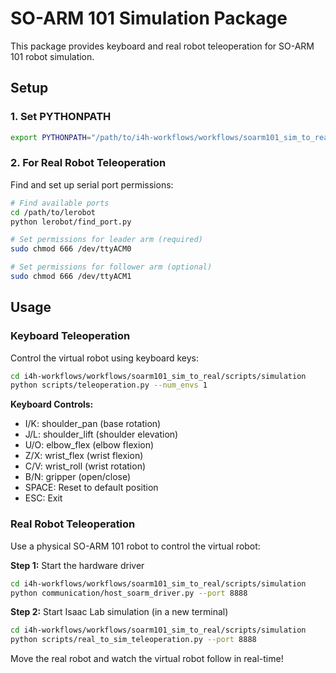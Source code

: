 # SO-ARM 101 Simulation Package

This package provides keyboard and real robot teleoperation for SO-ARM 101 robot simulation.

## Setup

### 1. Set PYTHONPATH

```bash
export PYTHONPATH="/path/to/i4h-workflows/workflows/soarm101_sim_to_real/scripts:$PYTHONPATH"
```

### 2. For Real Robot Teleoperation

Find and set up serial port permissions:

```bash
# Find available ports
cd /path/to/lerobot
python lerobot/find_port.py

# Set permissions for leader arm (required)
sudo chmod 666 /dev/ttyACM0

# Set permissions for follower arm (optional)
sudo chmod 666 /dev/ttyACM1
```

## Usage

### Keyboard Teleoperation

Control the virtual robot using keyboard keys:

```bash
cd i4h-workflows/workflows/soarm101_sim_to_real/scripts/simulation
python scripts/teleoperation.py --num_envs 1
```

**Keyboard Controls:**
- I/K: shoulder_pan (base rotation)
- J/L: shoulder_lift (shoulder elevation)  
- U/O: elbow_flex (elbow flexion)
- Z/X: wrist_flex (wrist flexion)
- C/V: wrist_roll (wrist rotation)
- B/N: gripper (open/close)
- SPACE: Reset to default position
- ESC: Exit

### Real Robot Teleoperation

Use a physical SO-ARM 101 robot to control the virtual robot:

**Step 1:** Start the hardware driver
```bash
cd i4h-workflows/workflows/soarm101_sim_to_real/scripts/simulation
python communication/host_soarm_driver.py --port 8888
```

**Step 2:** Start Isaac Lab simulation (in a new terminal)
```bash
cd i4h-workflows/workflows/soarm101_sim_to_real/scripts/simulation
python scripts/real_to_sim_teleoperation.py --port 8888
```

Move the real robot and watch the virtual robot follow in real-time!

